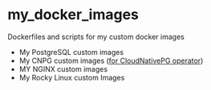 # my_docker_images

Dockerfiles and scripts for my custom docker images 

* My PostgreSQL custom images
* My CNPG custom images ([for CloudNativePG operator](https://github.com/cloudnative-pg/postgres-containers))
* MY NGINX custom images
* My Rocky Linux custom Images


